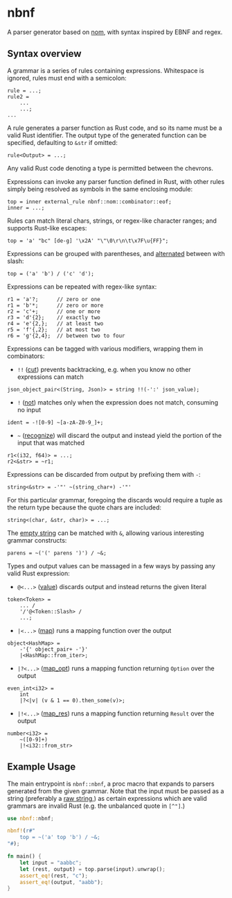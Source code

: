 # nbnf
A parser generator based on [nom](https://github.com/rust-bakery/nom/), with syntax inspired by EBNF and regex.

## Syntax overview
A grammar is a series of rules containing expressions. Whitespace is ignored, rules must end with a semicolon:
```ebnf
rule = ...;
rule2 =
    ...
    ...;
...
```

A rule generates a parser function as Rust code, and so its name must be a valid Rust identifier.
The output type of the generated function can be specified, defaulting to `&str` if omitted:
```ebnf
rule<Output> = ...;
```
Any valid Rust code denoting a type is permitted between the chevrons.

Expressions can invoke any parser function defined in Rust, with other rules simply being resolved as symbols in the same enclosing module:
```ebnf
top = inner external_rule nbnf::nom::combinator::eof;
inner = ...;
```

Rules can match literal chars, strings, or regex-like character ranges; and supports Rust-like escapes:
```ebnf
top = 'a' "bc" [de-g] '\x2A' "\"\0\r\n\t\x7F\u{FF}";
```

Expressions can be grouped with parentheses, and [alternated](https://docs.rs/nom/latest/nom/branch/fn.alt.html) between with slash:
```ebnf
top = ('a' 'b') / ('c' 'd');
```

Expressions can be repeated with regex-like syntax:
```ebnf
r1 = 'a'?;      // zero or one
r1 = 'b'*;      // zero or more
r2 = 'c'+;      // one or more
r3 = 'd'{2};    // exactly two
r4 = 'e'{2,};   // at least two
r5 = 'f'{,2};   // at most two
r6 = 'g'{2,4};  // between two to four
```

Expressions can be tagged with various modifiers, wrapping them in combinators:
* `!!` ([cut](https://docs.rs/nom/latest/nom/combinator/fn.cut.html)) prevents backtracking, e.g. when you know no other expressions can match
```ebnf
json_object_pair<(String, Json)> = string !!(-':' json_value);
```
* `!` ([not](https://docs.rs/nom/latest/nom/combinator/fn.not.html)) matches only when the expression does not match, consuming no input
```ebnf
ident = -![0-9] ~[a-zA-Z0-9_]+;
```
* `~` ([recognize](https://docs.rs/nom/latest/nom/combinator/fn.recognize.html)) will discard the output and instead yield the portion of the input that was matched
```ebnf
r1<(i32, f64)> = ...;
r2<&str> = ~r1;
```

Expressions can be discarded from output by prefixing them with `-`:
```ebnf
string<&str> = -'"' ~(string_char+) -'"'
```
For this particular grammar, foregoing the discards would require a tuple as the return type because the quote chars are included:
```ebnf
string<(char, &str, char)> = ...;
```

The [empty string](https://docs.rs/nom/latest/nom/combinator/fn.success.html) can be matched with `&`, allowing various interesting grammar constructs:
```ebnf
parens = ~('(' parens ')') / ~&;
```

Types and output values can be massaged in a few ways by passing any valid Rust expression:
* `@<...>` ([value](https://docs.rs/nom/latest/nom/combinator/fn.value.html)) discards output and instead returns the given literal
```ebnf
token<Token> =
    ... /
    '/'@<Token::Slash> /
    ...;
```
* `|<...>` ([map](https://docs.rs/nom/latest/nom/combinator/fn.map.html)) runs a mapping function over the output
```ebnf
object<HashMap> =
    -'{' object_pair+ -'}'
    |<HashMap::from_iter>;
```
* `|?<...>` ([map_opt](https://docs.rs/nom/latest/nom/combinator/fn.map_opt.html)) runs a mapping function returning `Option` over the output
```ebnf
even_int<i32> =
    int
    |?<|v| (v & 1 == 0).then_some(v)>;
```
* `|!<...>` ([map_res](https://docs.rs/nom/latest/nom/combinator/fn.map_res.html)) runs a mapping function returning `Result` over the output
```ebnf
number<i32> =
    ~([0-9]+)
    |!<i32::from_str>
```

## Example Usage
The main entrypoint is `nbnf::nbnf`, a proc macro that expands to parsers generated from the given grammar.
Note that the input must be passed as a string (preferably a [raw string](https://doc.rust-lang.org/reference/tokens.html#raw-string-literals),)
as certain expressions which are valid grammars are invalid Rust (e.g. the unbalanced quote in `[^"]`.)

```rust
use nbnf::nbnf;

nbnf!(r#"
    top = ~('a' top 'b') / ~&;
"#);

fn main() {
    let input = "aabbc";
    let (rest, output) = top.parse(input).unwrap();
    assert_eq!(rest, "c");
    assert_eq!(output, "aabb");
}
```

